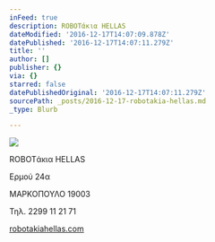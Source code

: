 ```yaml
---
inFeed: true
description: ROBOTάκια HELLAS
dateModified: '2016-12-17T14:07:09.878Z'
datePublished: '2016-12-17T14:07:11.279Z'
title: ''
author: []
publisher: {}
via: {}
starred: false
datePublishedOriginal: '2016-12-17T14:07:11.279Z'
sourcePath: _posts/2016-12-17-robotakia-hellas.md
_type: Blurb

---
```

![](https://the-grid-user-content.s3-us-west-2.amazonaws.com/94a73a75-10b9-4b4a-8698-73162b449d4b.gif)

ROBOTάκια HELLAS

Ερμού 24α

ΜΑΡΚΟΠΟΥΛΟ 19003

Τηλ. 2299 11 21 71

[robotakiahellas.com][0]

[0]: http://www.robotakiahellas.com/